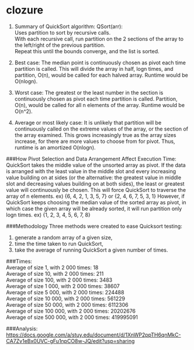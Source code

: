 # clozure
1. Summary of QuickSort algorithm:
QSort(arr):  
Uses partition to sort by recursive calls.  
With each recursive call, run partition on the 2 sections of the array to the left/right of the previous partition.  
Repeat this until the bounds converge, and the list is sorted.

2. Best case:
The median point is continuously chosen as pivot each time partition is called. This will divide the array in half, logn times, and partition, O(n), would be called for each halved array. Runtime would be O(nlogn).
 
3. Worst case:
The greatest or the least number in the section is continuously chosen as pivot each time partition is called. Partition, O(n), would be called for all n elements of the array. Runtime would be O(n^2).

4. Average or most likely case:
It is unlikely that partition will be continuously called on the extreme values of the array, or the section of the array examined. This grows increasingly true as the array sizes increase, for there are more values to choose from for pivot. Thus, runtime is an amortized O(nlogn).

###How Pivot Selection and Data Arrangement Affect Execution Time: 
QuickSort takes the middle value of the unsorted array as pivot. If the data is arranged with the least value in the middle slot and every increasing value building on at sides (or the alternative: the greatest value in middle slot and decreasing values building on at both sides), the least or greatest value will continuously be chosen. This will force QuickSort to traverse the array of n elements. 
ex) {6, 4, 2, 1, 3, 5, 7} or {2, 4, 6, 7, 5, 3, 1}
However, if QuickSort keeps choosing the median value of the sorted array as pivot, in which case the given array will be already sorted, it will run partition only logn times.
ex) {1, 2, 3, 4, 5, 6, 7, 8}

###Methodology
Three methods were created to ease Quicksort testing:  
1. generate a random array of a given size,  
2. time the time taken to run QuickSort,  
3. take the average of running QuickSort a given number of times.

###Times:  
Average of size 1, with 2 000 times: 18  
Average of size 10, with 2 000 times: 211  
Average of size 100, with 2 000 times: 3483  
Average of size 1 000, with 2 000 times: 38607  
Average of size 5 000, with 2 000 times: 224488  
Average of size 10 000, with 2 000 times: 561229  
Average of size 50 000, with 2 000 times: 6112306  
Average of size 100 000, with 2 000 times: 20202676  
Average of size 500 000, with 2 000 times: 419995091  

###Analysis: 
https://docs.google.com/a/stuy.edu/document/d/1XnWP2ppTH6qnMkC-CA7Zv1eBx0UVC-gFu1npCO8w-JQ/edit?usp=sharing
